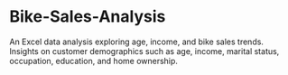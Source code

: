 # Bike-Sales-Analysis
An Excel data analysis exploring age, income, and bike sales trends. Insights on customer demographics such as age, income, marital status, occupation, education, and home ownership.
